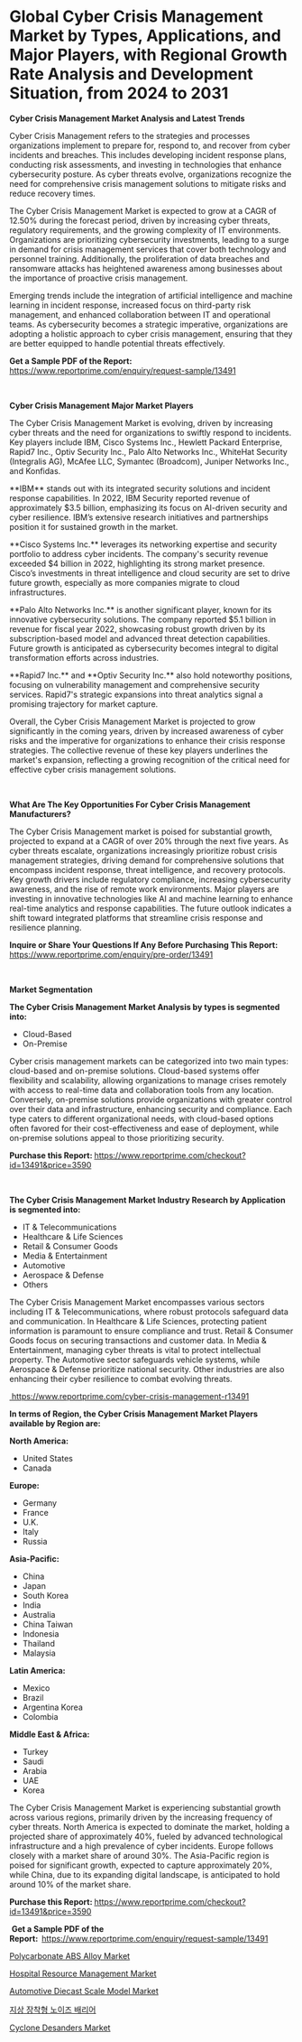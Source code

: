 <p><h1>Global Cyber Crisis Management Market by Types, Applications, and Major Players, with Regional Growth Rate Analysis and Development Situation, from 2024 to 2031</h1></p><p><strong>Cyber Crisis Management Market Analysis and Latest Trends</strong></p>
<p><p>Cyber Crisis Management refers to the strategies and processes organizations implement to prepare for, respond to, and recover from cyber incidents and breaches. This includes developing incident response plans, conducting risk assessments, and investing in technologies that enhance cybersecurity posture. As cyber threats evolve, organizations recognize the need for comprehensive crisis management solutions to mitigate risks and reduce recovery times.</p><p>The Cyber Crisis Management Market is expected to grow at a CAGR of 12.50% during the forecast period, driven by increasing cyber threats, regulatory requirements, and the growing complexity of IT environments. Organizations are prioritizing cybersecurity investments, leading to a surge in demand for crisis management services that cover both technology and personnel training. Additionally, the proliferation of data breaches and ransomware attacks has heightened awareness among businesses about the importance of proactive crisis management.</p><p>Emerging trends include the integration of artificial intelligence and machine learning in incident response, increased focus on third-party risk management, and enhanced collaboration between IT and operational teams. As cybersecurity becomes a strategic imperative, organizations are adopting a holistic approach to cyber crisis management, ensuring that they are better equipped to handle potential threats effectively.</p></p>
<p><strong>Get a Sample PDF of the Report:&nbsp;</strong> <a href="https://www.reportprime.com/enquiry/request-sample/13491">https://www.reportprime.com/enquiry/request-sample/13491</a></p>
<p>&nbsp;</p>
<p><strong>Cyber Crisis Management Major Market Players</strong></p>
<p><p>The Cyber Crisis Management Market is evolving, driven by increasing cyber threats and the need for organizations to swiftly respond to incidents. Key players include IBM, Cisco Systems Inc., Hewlett Packard Enterprise, Rapid7 Inc., Optiv Security Inc., Palo Alto Networks Inc., WhiteHat Security (Integralis AG), McAfee LLC, Symantec (Broadcom), Juniper Networks Inc., and Konfidas.</p><p>**IBM** stands out with its integrated security solutions and incident response capabilities. In 2022, IBM Security reported revenue of approximately $3.5 billion, emphasizing its focus on AI-driven security and cyber resilience. IBM’s extensive research initiatives and partnerships position it for sustained growth in the market.</p><p>**Cisco Systems Inc.** leverages its networking expertise and security portfolio to address cyber incidents. The company's security revenue exceeded $4 billion in 2022, highlighting its strong market presence. Cisco’s investments in threat intelligence and cloud security are set to drive future growth, especially as more companies migrate to cloud infrastructures.</p><p>**Palo Alto Networks Inc.** is another significant player, known for its innovative cybersecurity solutions. The company reported $5.1 billion in revenue for fiscal year 2022, showcasing robust growth driven by its subscription-based model and advanced threat detection capabilities. Future growth is anticipated as cybersecurity becomes integral to digital transformation efforts across industries.</p><p>**Rapid7 Inc.** and **Optiv Security Inc.** also hold noteworthy positions, focusing on vulnerability management and comprehensive security services. Rapid7's strategic expansions into threat analytics signal a promising trajectory for market capture.</p><p>Overall, the Cyber Crisis Management Market is projected to grow significantly in the coming years, driven by increased awareness of cyber risks and the imperative for organizations to enhance their crisis response strategies. The collective revenue of these key players underlines the market's expansion, reflecting a growing recognition of the critical need for effective cyber crisis management solutions.</p></p>
<p>&nbsp;</p>
<p><strong>What Are The Key Opportunities For Cyber Crisis Management Manufacturers?</strong></p>
<p><p>The Cyber Crisis Management market is poised for substantial growth, projected to expand at a CAGR of over 20% through the next five years. As cyber threats escalate, organizations increasingly prioritize robust crisis management strategies, driving demand for comprehensive solutions that encompass incident response, threat intelligence, and recovery protocols. Key growth drivers include regulatory compliance, increasing cybersecurity awareness, and the rise of remote work environments. Major players are investing in innovative technologies like AI and machine learning to enhance real-time analytics and response capabilities. The future outlook indicates a shift toward integrated platforms that streamline crisis response and resilience planning.</p></p>
<p><strong>Inquire or Share Your Questions If Any Before Purchasing This Report:</strong> <a href="https://www.reportprime.com/enquiry/pre-order/13491">https://www.reportprime.com/enquiry/pre-order/13491</a></p>
<p>&nbsp;</p>
<p><strong>Market Segmentation</strong></p>
<p><strong>The Cyber Crisis Management Market Analysis by types is segmented into:</strong></p>
<p><ul><li>Cloud-Based</li><li>On-Premise</li></ul></p>
<p><p>Cyber crisis management markets can be categorized into two main types: cloud-based and on-premise solutions. Cloud-based systems offer flexibility and scalability, allowing organizations to manage crises remotely with access to real-time data and collaboration tools from any location. Conversely, on-premise solutions provide organizations with greater control over their data and infrastructure, enhancing security and compliance. Each type caters to different organizational needs, with cloud-based options often favored for their cost-effectiveness and ease of deployment, while on-premise solutions appeal to those prioritizing security.</p></p>
<p><strong>Purchase this Report:&nbsp;</strong><a href="https://www.reportprime.com/checkout?id=13491&price=3590">https://www.reportprime.com/checkout?id=13491&price=3590</a></p>
<p>&nbsp;</p>
<p><strong>The Cyber Crisis Management Market Industry Research by Application is segmented into:</strong></p>
<p><ul><li>IT & Telecommunications</li><li>Healthcare & Life Sciences</li><li>Retail & Consumer Goods</li><li>Media & Entertainment</li><li>Automotive</li><li>Aerospace & Defense</li><li>Others</li></ul></p>
<p><p>The Cyber Crisis Management Market encompasses various sectors including IT & Telecommunications, where robust protocols safeguard data and communication. In Healthcare & Life Sciences, protecting patient information is paramount to ensure compliance and trust. Retail & Consumer Goods focus on securing transactions and customer data. In Media & Entertainment, managing cyber threats is vital to protect intellectual property. The Automotive sector safeguards vehicle systems, while Aerospace & Defense prioritize national security. Other industries are also enhancing their cyber resilience to combat evolving threats.</p></p>
<p><a href="https://www.reportprime.com/cyber-crisis-management-r13491">&nbsp;https://www.reportprime.com/cyber-crisis-management-r13491</a></p>
<p><strong>In terms of Region, the Cyber Crisis Management Market Players available by Region are:</strong></p>
<p>
    <p> <strong> North America: </strong>
        <ul>
            <li>United States</li>
            <li>Canada</li>
        </ul>
        </p> 
    <p> <strong> Europe: </strong>
        <ul>
            <li>Germany</li>
            <li>France</li>
            <li>U.K.</li>
            <li>Italy</li>
            <li>Russia</li>
        </ul>
        </p> 
    <p> <strong> Asia-Pacific: </strong>
        <ul>
            <li>China</li>
            <li>Japan</li>
            <li>South Korea</li>
            <li>India</li>
            <li>Australia</li>
            <li>China Taiwan</li>
            <li>Indonesia</li>
            <li>Thailand</li>
            <li>Malaysia</li>
        </ul>
        </p> 
    <p> <strong> Latin America: </strong>
        <ul>
            <li>Mexico</li>
            <li>Brazil</li>
            <li>Argentina Korea</li>
            <li>Colombia</li>
        </ul>
        </p> 
    <p> <strong> Middle East & Africa: </strong>
        <ul>
            <li>Turkey</li>
            <li>Saudi</li>
            <li>Arabia</li>
            <li>UAE</li>
            <li>Korea</li>
        </ul>
    </p>
    </p>
<p><p>The Cyber Crisis Management Market is experiencing substantial growth across various regions, primarily driven by the increasing frequency of cyber threats. North America is expected to dominate the market, holding a projected share of approximately 40%, fueled by advanced technological infrastructure and a high prevalence of cyber incidents. Europe follows closely with a market share of around 30%. The Asia-Pacific region is poised for significant growth, expected to capture approximately 20%, while China, due to its expanding digital landscape, is anticipated to hold around 10% of the market share.</p></p>
<p><strong>Purchase this Report: </strong><a href="https://www.reportprime.com/checkout?id=13491&price=3590">https://www.reportprime.com/checkout?id=13491&price=3590</a></p>
<p>&nbsp;<strong>Get a Sample PDF of the Report:&nbsp;&nbsp;</strong><a href="https://www.reportprime.com/enquiry/request-sample/13491">https://www.reportprime.com/enquiry/request-sample/13491</a></p>
<p><strong></strong></p>
<p><p><a href="https://issuu.com/reportprime-2/docs/polycarbonate-abs-alloy-market-size_db91ba980ea61b">Polycarbonate ABS Alloy Market</a></p><p><a href="https://github.com/Annahawkins697/Market-Research-Report-List-1/blob/main/hospital-resource-management-market.md">Hospital Resource Management Market</a></p><p><a href="https://www.linkedin.com/pulse/what-influencing-future-automotive-diecast-scale-model-xbjwf?trackingId=9K3Zumk1QSSnlF8g4y7%2FNA%3D%3D">Automotive Diecast Scale Model Market</a></p><p><a href="https://medium.com/@darianswift1922_33282/ground-mounted-noise-barrier-market-%EC%9D%98-%EA%B8%80%EB%A1%9C%EB%B2%8C-%EC%8B%9C%EC%9E%A5-%EA%B0%9C%EC%9A%94%EB%8A%94-%EC%A0%84-%EC%84%B8%EA%B3%84-%EB%B0%8F-%EC%A3%BC%EC%9A%94-%EC%8B%9C%EC%9E%A5%EC%9D%98-%EC%82%B0%EC%97%85%EC%97%90-%EC%98%81%ED%96%A5%EC%9D%84-%EB%AF%B8%EC%B9%98%EB%8A%94-%EC%A3%BC%EC%9A%94-%ED%8A%B8%EB%A0%8C%EB%93%9C%EC%97%90-%EB%8C%80%ED%95%9C-%EB%8F%85%ED%8A%B9%ED%95%9C-%EA%B4%80%EC%A0%90%EC%9D%84-ee3218d763dc?postPublishedType=initial">지상 장착형 노이즈 배리어</a></p><p><a href="https://medium.com/@ikeschumm18/the-market-for-cyclone-desanders-market-is-examined-in-this-report-along-with-the-factors-that-9bb448b0ff65">Cyclone Desanders Market</a></p></p>